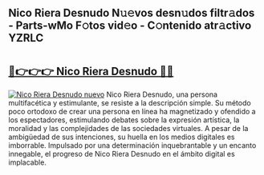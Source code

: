 ## Nico Riera Desnudo N𝚞𝚎vos desn𝚞dos filtr𝚊dos - Parts-wMo F𝚘tos vid𝚎o - C𝚘ntenido atr𝚊ctivo YZRLC

# <h2><a href="http://mb3vn6z.tromn.icu/?c=Nico+Riera+Desnudo">🔗👉👉👉 Nico Riera Desnudo 🔗🔗</a></h2>

[![Nico Riera Desnudo nuevo](https://i.imgur.com/pEAQMta.gif)](http://mb3vn6z.tromn.icu/?c=Nico+Riera+Desnudo)
Nico Riera Desnudo, una persona multifacética y estimulante, se resiste a la descripción simple. Su método poco ortodoxo de crear una persona en línea ha magnetizado y ofendido a los espectadores, estimulando debates sobre la expresión artística, la moralidad y las complejidades de las sociedades virtuales. A pesar de la ambigüedad de sus intenciones, su huella en los medios digitales es imborrable. Impulsado por una determinación inquebrantable y un encanto innegable, el progreso de Nico Riera Desnudo en el ámbito digital es implacable.
